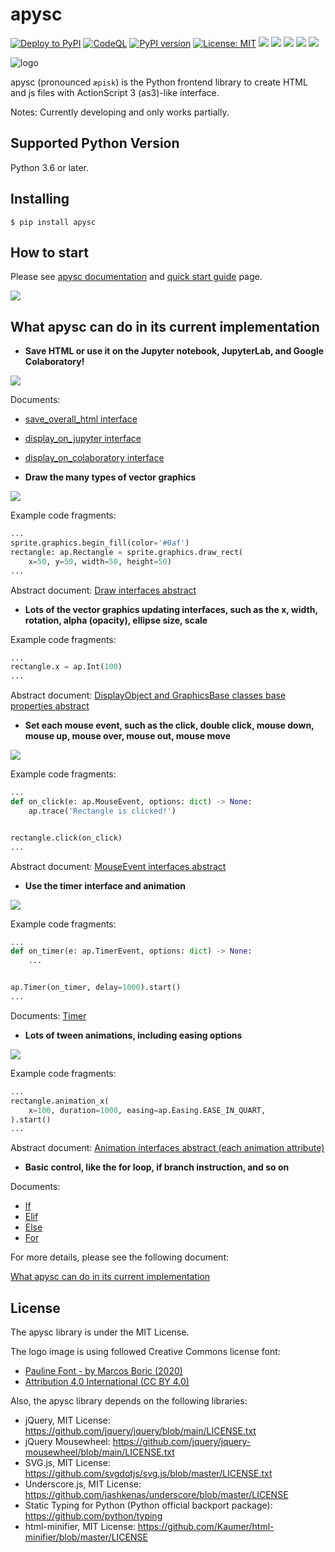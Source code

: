 # apysc

[![Deploy to PyPI](https://github.com/simon-ritchie/apysc/actions/workflows/deploy_to_pypi.yml/badge.svg)](https://github.com/simon-ritchie/apysc/actions/workflows/deploy_to_pypi.yml)
[![CodeQL](https://github.com/simon-ritchie/apysc/actions/workflows/codeql_analysis.yml/badge.svg)](https://github.com/simon-ritchie/apysc/actions/workflows/codeql_analysis.yml)
[![PyPI version](https://badge.fury.io/py/apysc.svg)](https://badge.fury.io/py/apysc)
[![License: MIT](https://img.shields.io/badge/License-MIT-brightgreen.svg)](https://github.com/simon-ritchie/apysc/blob/main/LICENSE)
![](https://byob.yarr.is/simon-ritchie/apysc/passing_unit_test_python_versions)
![](https://byob.yarr.is/simon-ritchie/apysc/unit_tests_coverage)
![](https://byob.yarr.is/simon-ritchie/apysc/passing_unit_test_num)
![](https://byob.yarr.is/simon-ritchie/apysc/passing_doctest_num)
![](https://byob.yarr.is/simon-ritchie/apysc/passing_lints)


![logo](https://github.com/simon-ritchie/apysc/blob/main/assets/logo_v1/logo_small_v1.png)

apysc (pronounced `æpisk`) is the Python frontend library to create HTML and js files with ActionScript 3 (as3)-like interface.

Notes: Currently developing and only works partially.

## Supported Python Version

Python 3.6 or later.

## Installing

```
$ pip install apysc
```

## How to start

Please see [apysc documentation](https://simon-ritchie.github.io/apysc/index.html) and [quick start guide](https://simon-ritchie.github.io/apysc/quick_start.html) page.

<a href="https://simon-ritchie.github.io/apysc/index.html"><img src="https://github.com/simon-ritchie/apysc/blob/main/assets/document_index_screenshot.png"></a>

## What apysc can do in its current implementation

- **Save HTML or use it on the Jupyter notebook, JupyterLab, and Google Colaboratory!**

![](https://github.com/simon-ritchie/apysc/blob/main/assets/jupyterlab_interface.png)

Documents:

- [save_overall_html interface](https://simon-ritchie.github.io/apysc/save_overall_html.html)
- [display_on_jupyter interface](https://simon-ritchie.github.io/apysc/display_on_jupyter.html)
- [display_on_colaboratory interface](https://simon-ritchie.github.io/apysc/display_on_colaboratory.html)

- **Draw the many types of vector graphics**

![](https://github.com/simon-ritchie/apysc/blob/main/assets/vector_graphics_samples.png)

Example code fragments:

```py
...
sprite.graphics.begin_fill(color='#0af')
rectangle: ap.Rectangle = sprite.graphics.draw_rect(
    x=50, y=50, width=50, height=50)
...
```

Abstract document: [Draw interfaces abstract](https://simon-ritchie.github.io/apysc/draw_interfaces_abstract.html)


- **Lots of the vector graphics updating interfaces, such as the x, width, rotation, alpha (opacity), ellipse size, scale**

Example code fragments:

```py
...
rectangle.x = ap.Int(100)
...
```

Abstract document: [DisplayObject and GraphicsBase classes base properties abstract](https://simon-ritchie.github.io/apysc/display_object_and_graphics_base_prop_abstract.html)

- **Set each mouse event, such as the click, double click, mouse down, mouse up, mouse over, mouse out, mouse move**

![](https://github.com/simon-ritchie/apysc/blob/main/assets/mouse_move.gif)

Example code fragments:

```py
...
def on_click(e: ap.MouseEvent, options: dict) -> None:
    ap.trace('Rectangle is clicked!')


rectangle.click(on_click)
...
```

Abstract document: [MouseEvent interfaces abstract](https://simon-ritchie.github.io/apysc/mouse_event_abstract.html)

- **Use the timer interface and animation**

![](https://github.com/simon-ritchie/apysc/blob/main/assets/rotation_and_alpha_animation.gif)

Example code fragments:

```py
...
def on_timer(e: ap.TimerEvent, options: dict) -> None:
    ...


ap.Timer(on_timer, delay=1000).start()
...
```

Documents: [Timer](https://simon-ritchie.github.io/apysc/timer.html)

- **Lots of tween animations, including easing options**

[![](https://github.com/simon-ritchie/apysc/blob/main/assets/animation_interfaces_abstract.gif)](https://simon-ritchie.github.io/apysc/animation_interfaces_abstract.html)

Example code fragments:

```py
...
rectangle.animation_x(
    x=100, duration=1000, easing=ap.Easing.EASE_IN_QUART,
).start()
...
```

Abstract document: [Animation interfaces abstract (each animation attribute)](https://simon-ritchie.github.io/apysc/animation_interfaces_abstract.html)


- **Basic control, like the for loop, if branch instruction, and so on**

Documents:

- [If](https://simon-ritchie.github.io/apysc/if.html)
- [Elif](https://simon-ritchie.github.io/apysc/elif.html)
- [Else](https://simon-ritchie.github.io/apysc/else.html)
- [For](https://simon-ritchie.github.io/apysc/for.html)

For more details, please see the following document:

[What apysc can do in its current implementation](https://simon-ritchie.github.io/apysc/what_apysc_can_do.html)

## License

The apysc library is under the MIT License.

The logo image is using followed Creative Commons license font:

- [Pauline Font - by Marcos Boric (2020)](https://www.behance.net/gallery/94972757/Pauline-Font)
- [Attribution 4.0 International (CC BY 4.0)](https://creativecommons.org/licenses/by/4.0/deed.en)

Also, the apysc library depends on the following libraries:

- jQuery, MIT License: https://github.com/jquery/jquery/blob/main/LICENSE.txt
- jQuery Mousewheel: https://github.com/jquery/jquery-mousewheel/blob/main/LICENSE.txt
- SVG.js, MIT License: https://github.com/svgdotjs/svg.js/blob/master/LICENSE.txt
- Underscore.js, MIT License: https://github.com/jashkenas/underscore/blob/master/LICENSE
- Static Typing for Python (Python official backport package): https://github.com/python/typing
- html-minifier, MIT License: https://github.com/Kaumer/html-minifier/blob/master/LICENSE
